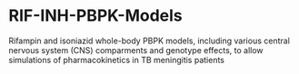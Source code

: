 # RIF-INH-PBPK-Models
Rifampin and isoniazid whole-body PBPK models, including various central nervous system (CNS) comparments and genotype effects, to allow simulations of pharmacokinetics in TB meningitis patients
